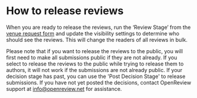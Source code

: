 # How to release reviews

When you are ready to release the reviews, run the ‘Review Stage’ from the [venue request form](../../getting-started/hosting-a-venue-on-openreview/navigating-your-venue-pages.md#venue-request-form) and update the visibility settings to determine who should see the reviews. This will change the readers of all reviews in bulk.&#x20;

Please note that if you want to release the reviews to the public, you will first need to make all submissions public if they are not already. If you select to release the reviews to the public while trying to release them to authors, it will not work if the submissions are not already public. If your decision stage has past, you can use the 'Post Decision Stage' to release submissions. If you have not yet posted the decisions, contact OpenReview support at info@openreview.net for assistance.&#x20;

